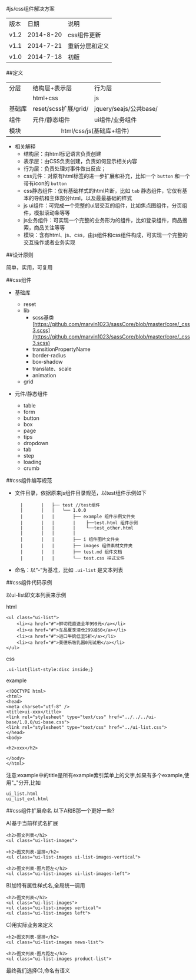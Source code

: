 #js/css组件解决方案

<table>
<tr><td>版本</td> <td> 日期</td> <td> 说明 </td> </tr>
<tr><td>v1.2</td> <td> 2014-8-20</td> <td> css组件更新</td> </tr>
<tr><td>v1.1</td> <td> 2014-7-21</td> <td> 重新分层和定义</td> </tr>
<tr><td>v1.0</td> <td> 2014-7-18</td> <td> 初版</td> </tr>
</table>

##定义

<table>
	<tr> <td>分层</td> <td>结构层+表示层</td> <td>行为层</td> </tr>
	<tr> <td></td> <td>html+css</td> <td>js</td> </tr>
	<tr> <td>基础库</td> <td>reset/scss扩展/grid/</td> <td>jquery/seajs/公共base/</td> </tr>
	<tr> <td>组件</td> <td>元件/静态组件</td> <td>ui组件/业务组件</td> </tr>
	<tr> <td>模块</td> <td colspan="2" style="text-align:center;">html/css/js(基础库+组件)</td>  </tr>
</table>

* 相关解释
	* 结构层：由html标记语言负责创建
	* 表示层：由CSS负责创建，负责如何显示相关内容
	* 行为层：负责处理对事件做出反应；
	* css元件：对原有html标签的进一步扩展和补充，比如一个 `button` 和一个带有icon的 `button`
	* css静态组件：仅有基础样式的html片断，比如 `tab` 静态组件，它仅有基本的导航和主体部分html，以及最最基础的样式
	* js ui组件：可完成一个完整的ui层交互的组件，比如焦点图组件，分页组件，模拟滚动条等等
	* js业务组件：可实现一个完整的业务形为的组件，比如登录组件，商品搜索，商品关注等等
	* 模块：含有html、js、css，由js组件和css组件构成，可实现一个完整的交互操作或者业务实现

##设计原则

简单，实用，可复用 

##css组件

* 基础库
	* reset 
	* lib
		* scss基类 [https://github.com/marvin1023/sassCore/blob/master/core/_css3.scss](https://github.com/marvin1023/sassCore/blob/master/core/_css3.scss) 
		* transitionPropertyName
		* border-radius
		* box-shadow
		* translate、scale
		* animation
	* grid

* 元件/静态组件

	* table
	* form
	* button
	* box
	* page
	* tips
	* dropdown
	* tab
	* step
	* loading
	* crumb

##css组件编写规范

* 文件目录，依据原来js组件目录规范，以test组件示例如下

		|       |   ├── test //test组件
		|       |   |   └── 1.0.0
		|       |   |       ├── example 组件示例文件夹
		|       |   |       |    ├──test.html 组件示例
		|       |   |       |    └──test_other.html
		|       |   |       |   
		|       |   |       ├── i 组件图片文件夹
		|       |   |       ├── images 组件素材文件夹
		|       |   |       ├── test.md 组件文档
		|       |   |       └── test.css 样式文件

* 命名：以“-”为基准，比如 `.ui-list` 是文本列表

##css组件代码示例

以ui-list即文本列表来示例

html

	<ul class="ui-list">
	    <li><a href="#">鲜切花直送全年999元</a></li>
	    <li><a href="#">车品夏季清仓299减60</a></li>
	    <li><a href="#">进口牛奶低至5折</a></li>
	    <li><a href="#">美德乐吸乳器0元试用</a></li>
	</ul>

css

	.ui-list{list-style:disc inside;}

example

	<!DOCTYPE html>
	<html>
	<head>
	<meta charset="utf-8" />
	<title>ui-xxx</title>
	<link rel="stylesheet" type="text/css" href="../../../ui-base/1.0.0/ui-base.css">
	<link rel="stylesheet" type="text/css" href="../ui-list.css">
	</head>
	<body>

	<h2>xxx</h2>

	</body>
	</html>

注意:example中的title是所有example索引菜单上的文字,如果有多个example,使用"_"分开,比如

	ui_list.html
	ui_list_ext.html

##css组件扩展命名
以下A和B那一个更好一些?

A)基于当前样式名扩展

	<h2>图文列表</h2>
	<ul class="ui-list-images">

	<h2>图文列表-竖排</h2>
	<ul class="ui-list-images ui-list-images-vertical">

	<h2>图文列表-图片距左</h2>
	<ul class="ui-list-images ui-list-images-left">

B)加特有属性样式名,全局统一调用

	<h2>图文列表</h2>
	<ul class="ui-list-images">
	<ul class="ui-list-images vertical">
	<ul class="ui-list-images left">

C)用实际业务来定义
	
	<h2>图文列表-竖排</h2>
	<ul class="ui-list-images news-list">

	<h2>图文列表-图片距左</h2>
	<ul class="ui-list-images product-list">

最终我们选择C),命名有语义

